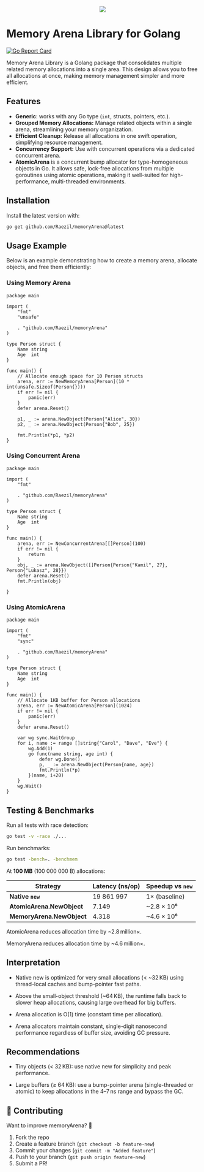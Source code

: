 <p align="center">
  <img src="https://github.com/user-attachments/assets/2930ba29-f815-492f-ae98-fe0151a2ae12">
</p>

# Memory Arena Library for Golang
[![Go Report Card](https://goreportcard.com/badge/github.com/Raezil/memoryArena)](https://goreportcard.com/report/github.com/Raezil/memoryArena)

Memory Arena Library is a Golang package that consolidates multiple related memory allocations into a single area. This design allows you to free all allocations at once, making memory management simpler and more efficient.

## Features
- **Generic**: works with any Go type (`int`, structs, pointers, etc.).
- **Grouped Memory Allocations:** Manage related objects within a single arena, streamlining your memory organization.
- **Efficient Cleanup:** Release all allocations in one swift operation, simplifying resource management.
- **Concurrency Support:** Use with concurrent operations via a dedicated concurrent arena.
- **AtomicArena** is a concurrent bump allocator for type-homogeneous objects in Go. It allows safe, lock-free allocations from multiple goroutines using atomic operations, making it well-suited for high-performance, multi-threaded environments.


## Installation

Install the latest version with:

```bash
go get github.com/Raezil/memoryArena@latest
```

## Usage Example

Below is an example demonstrating how to create a memory arena, allocate objects, and free them efficiently:

### Using Memory Arena

```
package main

import (
	"fmt"
	"unsafe"

	. "github.com/Raezil/memoryArena"
)

type Person struct {
	Name string
	Age  int
}

func main() {
	// Allocate enough space for 10 Person structs
	arena, err := NewMemoryArena[Person](10 * int(unsafe.Sizeof(Person{})))
	if err != nil {
		panic(err)
	}
	defer arena.Reset()

	p1, _ := arena.NewObject(Person{"Alice", 30})
	p2, _ := arena.NewObject(Person{"Bob", 25})

	fmt.Println(*p1, *p2)
}
```


### Using Concurrent Arena

```
package main

import (
	"fmt"

	. "github.com/Raezil/memoryArena"
)

type Person struct {
	Name string
	Age  int
}

func main() {
	arena, err := NewConcurrentArena[[]Person](100)
	if err != nil {
		return
	}
	obj, _ := arena.NewObject([]Person{Person{"Kamil", 27}, Person{"Lukasz", 28}})
	defer arena.Reset()
	fmt.Println(obj)

}
```
### Using AtomicArena
```
package main

import (
	"fmt"
	"sync"

	. "github.com/Raezil/memoryArena"
)

type Person struct {
	Name string
	Age  int
}

func main() {
	// Allocate 1KB buffer for Person allocations
	arena, err := NewAtomicArena[Person](1024)
	if err != nil {
		panic(err)
	}
	defer arena.Reset()

	var wg sync.WaitGroup
	for i, name := range []string{"Carol", "Dave", "Eve"} {
		wg.Add(1)
		go func(name string, age int) {
			defer wg.Done()
			p, _ := arena.NewObject(Person{name, age})
			fmt.Println(*p)
		}(name, i+20)
	}
	wg.Wait()
}
```

## Testing & Benchmarks

Run all tests with race detection:

```bash
go test -v -race ./...
```

Run benchmarks:

```bash
go test -bench=. -benchmem
```

At **100 MB** (100 000 000 B) allocations:

| Strategy               | Latency (ns/op) | Speedup vs `new`      |
|------------------------|-----------------|-----------------------|
| **Native `new`**       | 19 861 997      | 1× (baseline)         |
| **AtomicArena.NewObject** | 7.149           | ~2.8 × 10⁶            |
| **MemoryArena.NewObject** | 4.318           | ~4.6 × 10⁶            |

AtomicArena reduces allocation time by ~2.8 million×.

MemoryArena reduces allocation time by ~4.6 million×.
## Interpretation

- Native new is optimized for very small allocations (< ~32 KB) using thread-local caches and bump-pointer fast paths.

- Above the small-object threshold (~64 KB), the runtime falls back to slower heap allocations, causing large overhead for big buffers.

- Arena allocation is O(1) time (constant time per allocation).

- Arena allocators maintain constant, single-digit nanosecond performance regardless of buffer size, avoiding GC pressure.

## Recommendations

- Tiny objects (< 32 KB): use native new for simplicity and peak performance.

- Large buffers (≥ 64 KB): use a bump-pointer arena (single-threaded or atomic) to keep allocations in the 4–7 ns range and bypass the GC.


## **📜 Contributing**
Want to improve memoryArena? 🚀  
1. Fork the repo  
2. Create a feature branch (`git checkout -b feature-new`)  
3. Commit your changes (`git commit -m "Added feature"`)  
4. Push to your branch (`git push origin feature-new`)  
5. Submit a PR!  


